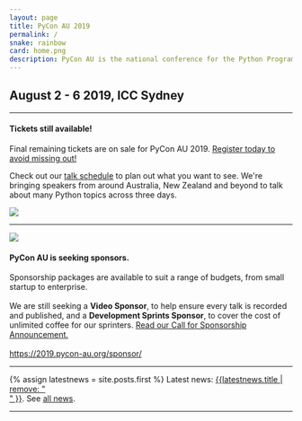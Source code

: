 ```yaml
---
layout: page
title: PyCon AU 2019
permalink: /
snake: rainbow
card: home.png
description: PyCon AU is the national conference for the Python Programming Community running August 2 - 6 2019 at the ICC, Sydney.
---
```



<h2 align="left" class="header-green dateh2">August 2 - 6 2019, ICC Sydney</h2>
<hr>
<div class="row">
  <div class="col-8"><h4>Tickets still available!</h4>
  <p>Final remaining tickets are on sale for PyCon AU 2019. <a href="/attend/tickets/">Register today to avoid missing out!</a></p>
  <p>Check out our <a href="/schedule/">talk schedule</a> to plan out what you want to see. We're bringing speakers from around Australia, New Zealand and beyond to talk about many Python topics across three days.</p> 
  </div>
  <div class="col-4"><img class="img-fluid"  src="{{site.url}}/static/img/tickets.jpg"></div>
</div>
<hr>
<div class="row">
  <div class="col-4"><img class="img-fluid"  src="{{site.url}}/static/img/stickers.jpg"></div>
  <div class="col-8"><h4>PyCon AU is seeking sponsors.</h4>
  Sponsorship packages are available to suit a range of budgets, from small startup to enterprise.<br><br>We are still seeking a <b>Video Sponsor</b>, to help ensure every talk is recorded and published, and a <b>Development Sprints Sponsor</b>, to cover the cost of unlimited coffee for our sprinters.  <a href="https://2019.pycon-au.org/news/call-for-sponsorship/">Read our Call for Sponsorship Announcement.</a><br><BR><a href="https://2019.pycon-au.org/sponsor/">https://2019.pycon-au.org/sponsor/</a>
  </div>
</div>
<hr>

{% assign latestnews = site.posts.first %}
Latest news: <a href="{{latestnews.url}}">{{latestnews.title | remove: "<br>" }}</a>. See <a href="/news">all news</a>.

<hr>
